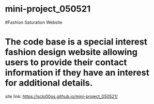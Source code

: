 # mini-project_050521

#Fashion Saturation Website
# The code base is a special interest fashion design website allowing users to provide their contact information if they have an interest for additional details.
site link:  https://sclo00ps.github.io/mini-project_050521/

